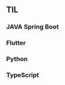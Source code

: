 ## TIL  


  
 
### JAVA Spring Boot
    
### Flutter 

### Python    
   
### TypeScript     
        
   
    
